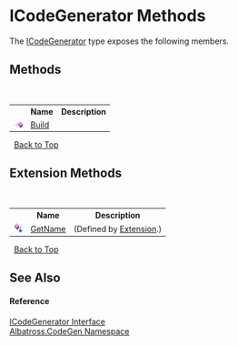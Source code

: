 # ICodeGenerator Methods
 

The <a href="T_Albatross_CodeGen_ICodeGenerator.md">ICodeGenerator</a> type exposes the following members.


## Methods
&nbsp;<table><tr><th></th><th>Name</th><th>Description</th></tr><tr><td>![Public method](media/pubmethod.gif "Public method")</td><td><a href="M_Albatross_CodeGen_ICodeGenerator_Build.md">Build</a></td><td /></tr></table>&nbsp;
<a href="#icodegenerator-methods">Back to Top</a>

## Extension Methods
&nbsp;<table><tr><th></th><th>Name</th><th>Description</th></tr><tr><td>![Public Extension Method](media/pubextension.gif "Public Extension Method")</td><td><a href="M_Albatross_CodeGen_Extension_GetName.md">GetName</a></td><td> (Defined by <a href="T_Albatross_CodeGen_Extension.md">Extension</a>.)</td></tr></table>&nbsp;
<a href="#icodegenerator-methods">Back to Top</a>

## See Also


#### Reference
<a href="T_Albatross_CodeGen_ICodeGenerator.md">ICodeGenerator Interface</a><br /><a href="N_Albatross_CodeGen.md">Albatross.CodeGen Namespace</a><br />
